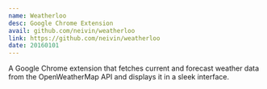 ```yaml
---
name: Weatherloo
desc: Google Chrome Extension
avail: github.com/neivin/weatherloo
link: https://github.com/neivin/weatherloo
date: 20160101
---
```


A Google Chrome extension that fetches current and forecast weather data from the OpenWeatherMap API and displays it in a sleek interface.
